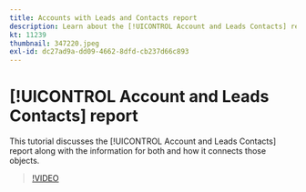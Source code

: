 ```yaml
---
title: Accounts with Leads and Contacts report
description: Learn about the [!UICONTROL Account and Leads Contacts] report along with the information for both and how it connects those objects.
kt: 11239
thumbnail: 347220.jpeg
exl-id: dc27ad9a-dd09-4662-8dfd-cb237d66c893
---
```

# [!UICONTROL Account and Leads Contacts] report

This tutorial discusses the [!UICONTROL Account and Leads Contacts] report along with the information for both and how it connects those objects.

>[!VIDEO](https://video.tv.adobe.com/v/347220/?quality=12&learn=on)
